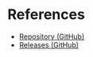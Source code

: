 # References

- [Repository (GitHub)](https://github.com/tasshi-playground/demo-doc-site-generators/)
- [Releases (GitHub)](https://github.com/tasshi-playground/demo-doc-site-generators/releases)

